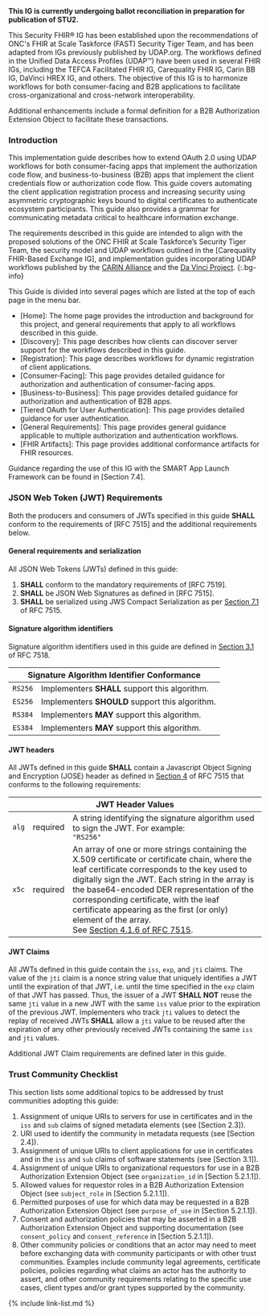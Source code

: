 <div class="stu-note" markdown="1">
<strong>This IG is currently undergoing ballot reconciliation in preparation for publication of STU2.</strong>

This Security FHIR&reg; IG has been established upon the recommendations of ONC's FHIR at Scale Taskforce (FAST) Security Tiger Team, and has been adapted from IGs previously published by UDAP.org. The workflows defined in the Unified Data Access Profiles (UDAP&trade;) have been used in several FHIR IGs, including the TEFCA Facilitated FHIR IG, Carequality FHIR IG, Carin BB IG, DaVinci HREX IG, and others. The objective of this IG is to harmonize workflows for both consumer-facing and B2B applications to facilitate cross-organizational and cross-network interoperability.

Additional enhancements include a formal definition for a B2B Authorization Extension Object to facilitate these transactions.
</div>

### Introduction

This implementation guide describes how to extend OAuth 2.0 using UDAP workflows for both consumer-facing apps that implement the authorization code flow, and business-to-business (B2B) apps that implement the client credentials flow or authorization code flow. This guide covers automating the client application registration process and increasing security using asymmetric cryptographic keys bound to digital certificates to authenticate ecosystem participants. This guide also provides a grammar for communicating metadata critical to healthcare information exchange.

The requirements described in this guide are intended to align with the proposed solutions of the ONC FHIR at Scale Taskforce’s Security Tiger Team, the security model and UDAP workflows outlined in the [Carequality FHIR-Based Exchange IG], and implementation guides incorporating UDAP workflows published by the [CARIN Alliance](http://hl7.org/fhir/us/carin-bb/STU1/Authorization_Authentication_and_Registration.html#authorization-and-authentication) and the [Da Vinci Project](http://hl7.org/fhir/us/davinci-hrex/STU1/smart-app-reg.html).
{:.bg-info}

This Guide is divided into several pages which are listed at the top of each page in the menu bar.

- [Home]\: The home page provides the introduction and background for this project, and general requirements that apply to all workflows described in this guide.
- [Discovery]\: This page describes how clients can discover server support for the workflows described in this guide.
- [Registration]\: This page describes workflows for dynamic registration of client applications.
- [Consumer-Facing]\: This page provides detailed guidance for authorization and authentication of consumer-facing apps.
- [Business-to-Business]\: This page provides detailed guidance for authorization and authentication of B2B apps.
- [Tiered OAuth for User Authentication]\: This page provides detailed guidance for user authentication.
- [General Requirements]\: This page provides general guidance applicable to multiple authorization and authentication workflows.
- [FHIR Artifacts]\: This page provides additional conformance artifacts for FHIR resources.

Guidance regarding the use of this IG with the SMART App Launch Framework can be found in [Section 7.4].

### JSON Web Token (JWT) Requirements

Both the producers and consumers of JWTs specified in this guide **SHALL** conform to the requirements of [RFC 7515] and the additional requirements below.

#### General requirements and serialization

All JSON Web Tokens (JWTs) defined in this guide:
1. **SHALL** conform to the mandatory requirements of [RFC 7519].
1. **SHALL** be JSON Web Signatures as defined in [RFC 7515].
1. **SHALL** be serialized using JWS Compact Serialization as per [Section 7.1](https://datatracker.ietf.org/doc/html/rfc7515#section-7.1) of RFC 7515.

#### Signature algorithm identifiers

Signature algorithm identifiers used in this guide are defined in [Section 3.1](https://datatracker.ietf.org/doc/html/rfc7518#section-3.1) of RFC 7518.

<table class="table">
   <thead>
      <th colspan="3">Signature Algorithm Identifier Conformance</th>
   </thead>
   <tbody>
      <tr>
         <td><code>RS256</code></td>
         <td>Implementers <b>SHALL</b> support this algorithm.</td>
      </tr>
      <tr>
         <td><code>ES256</code></td>
         <td>Implementers <b>SHOULD</b> support this algorithm.</td>
      </tr>
      <tr>
         <td><code>RS384</code></td>
         <td>Implementers <b>MAY</b> support this algorithm.</td>
      </tr>
      <tr>
         <td><code>ES384</code></td>
         <td>Implementers <b>MAY</b> support this algorithm.</td>
      </tr>
   </tbody>
</table>

#### JWT headers

All JWTs defined in this guide **SHALL** contain a Javascript Object Signing and Encryption (JOSE) header as defined in [Section 4](https://datatracker.ietf.org/doc/html/rfc7515#section-4) of RFC 7515 that conforms to the following requirements:

<table class="table">
  <thead>
    <th colspan="3">JWT Header Values</th>
  </thead>
  <tbody>
    <tr>
      <td><code>alg</code></td>
      <td><span class="label label-success">required</span></td>
      <td>
        A string identifying the signature algorithm used to sign the JWT. For
        example:<br>
        <code>"RS256"</code>
      </td>
    </tr>
    <tr>
      <td><code>x5c</code></td>
      <td><span class="label label-success">required</span></td>
      <td>
        An array of one or more strings containing the X.509 certificate or
        certificate chain, where the leaf certificate corresponds to the
        key used to digitally sign the JWT. Each string in the array is the
        base64-encoded DER representation of the corresponding certificate, with the leaf
        certificate appearing as the first (or only) element of the array.<br>
        See <a href="https://tools.ietf.org/html/rfc7515#section-4.1.6">Section 4.1.6 of RFC 7515</a>.
      </td>
    </tr>
  </tbody>
</table>

#### JWT Claims

All JWTs defined in this guide contain the `iss`, `exp`, and `jti` claims. The value of the `jti` claim is a nonce string value that uniquely identifies a JWT until the expiration of that JWT, i.e. until the time specified in the `exp` claim of that JWT has passed. Thus, the issuer of a JWT **SHALL NOT** reuse the same `jti` value in a new JWT with the same `iss` value prior to the expiration of the previous JWT. Implementers who track `jti` values to detect the replay of received JWTs **SHALL** allow a `jti` value to be reused after the expiration of any other previously received JWTs containing the same `iss` and `jti` values.

Additional JWT Claim requirements are defined later in this guide. 

### Trust Community Checklist

This section lists some additional topics to be addressed by trust communities adopting this guide:

1. Assignment of unique URIs to servers for use in certificates and in the `iss` and `sub` claims of signed metadata elements (see [Section 2.3]).
1. URI used to identify the community in metadata requests (see [Section 2.4]).
1. Assignment of unique URIs to client applications for use in certificates and in the `iss` and `sub` claims of software statements (see [Section 3.1]).
1. Assignment of unique URIs to organizational requestors for use in a B2B Authorization Extension Object (see `organization_id` in [Section 5.2.1.1]).
1. Allowed values for requestor roles in a B2B Authorization Extension Object (see `subject_role` in [Section 5.2.1.1]).
1. Permitted purposes of use for which data may be requested in a B2B Authorization Extension Object (see `purpose_of_use` in [Section 5.2.1.1]).
1. Consent and authorization policies that may be asserted in a B2B Authorization Extension Object and supporting documentation (see `consent_policy` and `consent_reference` in [Section 5.2.1.1]).
1. Other community policies or conditions that an actor may need to meet before exchanging data with community participants or with other trust communities. Examples include community legal agreements, certificate policies, policies regarding what claims an actor has the authority to assert, and other community requirements relating to the specific use cases, client types and/or grant types supported by the community.

{% include link-list.md %}
